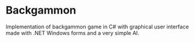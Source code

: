 # Backgammon
Implementation of backgammon game in C# with graphical user interface made with .NET Windows forms and a very simple AI.
